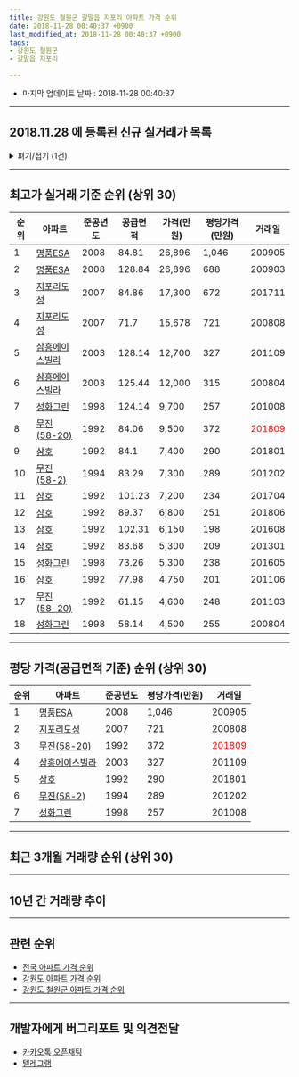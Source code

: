 ```yaml
---
title: 강원도 철원군 갈말읍 지포리 아파트 가격 순위
date: 2018-11-28 00:40:37 +0900
last_modified_at: 2018-11-28 00:40:37 +0900
tags:
- 강원도 철원군
- 갈말읍 지포리

---
```


* 마지막 업데이트 날짜 : 2018-11-28 00:40:37

---

## 2018.11.28 에 등록된 신규 실거래가 목록

<details>
<summary>펴기/접기 (1건)</summary>
<div markdown="1">

|아파트|준공년도|공급면적|가격(만원)|평당가격(만원)|거래일|
|---|---|---|---|---|---|
|[명품ESA](https://search.naver.com/search.naver?query=%EA%B0%95%EC%9B%90%EB%8F%84+%EC%B2%A0%EC%9B%90%EA%B5%B0+%EA%B0%88%EB%A7%90%EC%9D%8D+%EC%A7%80%ED%8F%AC%EB%A6%AC+%EB%AA%85%ED%92%88ESA)|2008|84.81|19,200|747|<span style="color:red">201811</span>|


</div>
</details>

---

## 최고가 실거래 기준 순위 (상위 30)


|순위|아파트|준공년도|공급면적|가격(만원)|평당가격(만원)|거래일|
|---|---|---|---|---|---|---|
|1|[명품ESA](https://search.naver.com/search.naver?query=%EA%B0%95%EC%9B%90%EB%8F%84+%EC%B2%A0%EC%9B%90%EA%B5%B0+%EA%B0%88%EB%A7%90%EC%9D%8D+%EC%A7%80%ED%8F%AC%EB%A6%AC+%EB%AA%85%ED%92%88ESA)|2008|84.81|26,896|1,046|200905|
|2|[명품ESA](https://search.naver.com/search.naver?query=%EA%B0%95%EC%9B%90%EB%8F%84+%EC%B2%A0%EC%9B%90%EA%B5%B0+%EA%B0%88%EB%A7%90%EC%9D%8D+%EC%A7%80%ED%8F%AC%EB%A6%AC+%EB%AA%85%ED%92%88ESA)|2008|128.84|26,896|688|200903|
|3|[지포리도성](https://search.naver.com/search.naver?query=%EA%B0%95%EC%9B%90%EB%8F%84+%EC%B2%A0%EC%9B%90%EA%B5%B0+%EA%B0%88%EB%A7%90%EC%9D%8D+%EC%A7%80%ED%8F%AC%EB%A6%AC+%EC%A7%80%ED%8F%AC%EB%A6%AC%EB%8F%84%EC%84%B1)|2007|84.86|17,300|672|201711|
|4|[지포리도성](https://search.naver.com/search.naver?query=%EA%B0%95%EC%9B%90%EB%8F%84+%EC%B2%A0%EC%9B%90%EA%B5%B0+%EA%B0%88%EB%A7%90%EC%9D%8D+%EC%A7%80%ED%8F%AC%EB%A6%AC+%EC%A7%80%ED%8F%AC%EB%A6%AC%EB%8F%84%EC%84%B1)|2007|71.7|15,678|721|200808|
|5|[삼흥에이스빌라](https://search.naver.com/search.naver?query=%EA%B0%95%EC%9B%90%EB%8F%84+%EC%B2%A0%EC%9B%90%EA%B5%B0+%EA%B0%88%EB%A7%90%EC%9D%8D+%EC%A7%80%ED%8F%AC%EB%A6%AC+%EC%82%BC%ED%9D%A5%EC%97%90%EC%9D%B4%EC%8A%A4%EB%B9%8C%EB%9D%BC)|2003|128.14|12,700|327|201109|
|6|[삼흥에이스빌라](https://search.naver.com/search.naver?query=%EA%B0%95%EC%9B%90%EB%8F%84+%EC%B2%A0%EC%9B%90%EA%B5%B0+%EA%B0%88%EB%A7%90%EC%9D%8D+%EC%A7%80%ED%8F%AC%EB%A6%AC+%EC%82%BC%ED%9D%A5%EC%97%90%EC%9D%B4%EC%8A%A4%EB%B9%8C%EB%9D%BC)|2003|125.44|12,000|315|200804|
|7|[성화그린](https://search.naver.com/search.naver?query=%EA%B0%95%EC%9B%90%EB%8F%84+%EC%B2%A0%EC%9B%90%EA%B5%B0+%EA%B0%88%EB%A7%90%EC%9D%8D+%EC%A7%80%ED%8F%AC%EB%A6%AC+%EC%84%B1%ED%99%94%EA%B7%B8%EB%A6%B0)|1998|124.14|9,700|257|201008|
|8|[무진(58-20)](https://search.naver.com/search.naver?query=%EA%B0%95%EC%9B%90%EB%8F%84+%EC%B2%A0%EC%9B%90%EA%B5%B0+%EA%B0%88%EB%A7%90%EC%9D%8D+%EC%A7%80%ED%8F%AC%EB%A6%AC+%EB%AC%B4%EC%A7%84%2858-20%29)|1992|84.06|9,500|372|<span style="color:red">201809</span>|
|9|[삼호](https://search.naver.com/search.naver?query=%EA%B0%95%EC%9B%90%EB%8F%84+%EC%B2%A0%EC%9B%90%EA%B5%B0+%EA%B0%88%EB%A7%90%EC%9D%8D+%EC%A7%80%ED%8F%AC%EB%A6%AC+%EC%82%BC%ED%98%B8)|1992|84.1|7,400|290|201801|
|10|[무진(58-2)](https://search.naver.com/search.naver?query=%EA%B0%95%EC%9B%90%EB%8F%84+%EC%B2%A0%EC%9B%90%EA%B5%B0+%EA%B0%88%EB%A7%90%EC%9D%8D+%EC%A7%80%ED%8F%AC%EB%A6%AC+%EB%AC%B4%EC%A7%84%2858-2%29)|1994|83.29|7,300|289|201202|
|11|[삼호](https://search.naver.com/search.naver?query=%EA%B0%95%EC%9B%90%EB%8F%84+%EC%B2%A0%EC%9B%90%EA%B5%B0+%EA%B0%88%EB%A7%90%EC%9D%8D+%EC%A7%80%ED%8F%AC%EB%A6%AC+%EC%82%BC%ED%98%B8)|1992|101.23|7,200|234|201704|
|12|[삼호](https://search.naver.com/search.naver?query=%EA%B0%95%EC%9B%90%EB%8F%84+%EC%B2%A0%EC%9B%90%EA%B5%B0+%EA%B0%88%EB%A7%90%EC%9D%8D+%EC%A7%80%ED%8F%AC%EB%A6%AC+%EC%82%BC%ED%98%B8)|1992|89.37|6,800|251|201806|
|13|[삼호](https://search.naver.com/search.naver?query=%EA%B0%95%EC%9B%90%EB%8F%84+%EC%B2%A0%EC%9B%90%EA%B5%B0+%EA%B0%88%EB%A7%90%EC%9D%8D+%EC%A7%80%ED%8F%AC%EB%A6%AC+%EC%82%BC%ED%98%B8)|1992|102.31|6,150|198|201608|
|14|[삼호](https://search.naver.com/search.naver?query=%EA%B0%95%EC%9B%90%EB%8F%84+%EC%B2%A0%EC%9B%90%EA%B5%B0+%EA%B0%88%EB%A7%90%EC%9D%8D+%EC%A7%80%ED%8F%AC%EB%A6%AC+%EC%82%BC%ED%98%B8)|1992|83.68|5,300|209|201301|
|15|[성화그린](https://search.naver.com/search.naver?query=%EA%B0%95%EC%9B%90%EB%8F%84+%EC%B2%A0%EC%9B%90%EA%B5%B0+%EA%B0%88%EB%A7%90%EC%9D%8D+%EC%A7%80%ED%8F%AC%EB%A6%AC+%EC%84%B1%ED%99%94%EA%B7%B8%EB%A6%B0)|1998|73.26|5,300|238|201605|
|16|[삼호](https://search.naver.com/search.naver?query=%EA%B0%95%EC%9B%90%EB%8F%84+%EC%B2%A0%EC%9B%90%EA%B5%B0+%EA%B0%88%EB%A7%90%EC%9D%8D+%EC%A7%80%ED%8F%AC%EB%A6%AC+%EC%82%BC%ED%98%B8)|1992|77.98|4,750|201|201106|
|17|[무진(58-20)](https://search.naver.com/search.naver?query=%EA%B0%95%EC%9B%90%EB%8F%84+%EC%B2%A0%EC%9B%90%EA%B5%B0+%EA%B0%88%EB%A7%90%EC%9D%8D+%EC%A7%80%ED%8F%AC%EB%A6%AC+%EB%AC%B4%EC%A7%84%2858-20%29)|1992|61.15|4,600|248|201103|
|18|[성화그린](https://search.naver.com/search.naver?query=%EA%B0%95%EC%9B%90%EB%8F%84+%EC%B2%A0%EC%9B%90%EA%B5%B0+%EA%B0%88%EB%A7%90%EC%9D%8D+%EC%A7%80%ED%8F%AC%EB%A6%AC+%EC%84%B1%ED%99%94%EA%B7%B8%EB%A6%B0)|1998|58.14|4,500|255|200804|


---

## 평당 가격(공급면적 기준) 순위 (상위 30)


|순위|아파트|준공년도|평당가격(만원)|거래일|
|---|---|---|---|---|
|1|[명품ESA](https://search.naver.com/search.naver?query=%EA%B0%95%EC%9B%90%EB%8F%84+%EC%B2%A0%EC%9B%90%EA%B5%B0+%EA%B0%88%EB%A7%90%EC%9D%8D+%EC%A7%80%ED%8F%AC%EB%A6%AC+%EB%AA%85%ED%92%88ESA)|2008|1,046|200905|
|2|[지포리도성](https://search.naver.com/search.naver?query=%EA%B0%95%EC%9B%90%EB%8F%84+%EC%B2%A0%EC%9B%90%EA%B5%B0+%EA%B0%88%EB%A7%90%EC%9D%8D+%EC%A7%80%ED%8F%AC%EB%A6%AC+%EC%A7%80%ED%8F%AC%EB%A6%AC%EB%8F%84%EC%84%B1)|2007|721|200808|
|3|[무진(58-20)](https://search.naver.com/search.naver?query=%EA%B0%95%EC%9B%90%EB%8F%84+%EC%B2%A0%EC%9B%90%EA%B5%B0+%EA%B0%88%EB%A7%90%EC%9D%8D+%EC%A7%80%ED%8F%AC%EB%A6%AC+%EB%AC%B4%EC%A7%84%2858-20%29)|1992|372|<span style="color:red">201809</span>|
|4|[삼흥에이스빌라](https://search.naver.com/search.naver?query=%EA%B0%95%EC%9B%90%EB%8F%84+%EC%B2%A0%EC%9B%90%EA%B5%B0+%EA%B0%88%EB%A7%90%EC%9D%8D+%EC%A7%80%ED%8F%AC%EB%A6%AC+%EC%82%BC%ED%9D%A5%EC%97%90%EC%9D%B4%EC%8A%A4%EB%B9%8C%EB%9D%BC)|2003|327|201109|
|5|[삼호](https://search.naver.com/search.naver?query=%EA%B0%95%EC%9B%90%EB%8F%84+%EC%B2%A0%EC%9B%90%EA%B5%B0+%EA%B0%88%EB%A7%90%EC%9D%8D+%EC%A7%80%ED%8F%AC%EB%A6%AC+%EC%82%BC%ED%98%B8)|1992|290|201801|
|6|[무진(58-2)](https://search.naver.com/search.naver?query=%EA%B0%95%EC%9B%90%EB%8F%84+%EC%B2%A0%EC%9B%90%EA%B5%B0+%EA%B0%88%EB%A7%90%EC%9D%8D+%EC%A7%80%ED%8F%AC%EB%A6%AC+%EB%AC%B4%EC%A7%84%2858-2%29)|1994|289|201202|
|7|[성화그린](https://search.naver.com/search.naver?query=%EA%B0%95%EC%9B%90%EB%8F%84+%EC%B2%A0%EC%9B%90%EA%B5%B0+%EA%B0%88%EB%A7%90%EC%9D%8D+%EC%A7%80%ED%8F%AC%EB%A6%AC+%EC%84%B1%ED%99%94%EA%B7%B8%EB%A6%B0)|1998|257|201008|


---

## 최근 3개월 거래량 순위 (상위 30)


<div style="width:100%;">
    <canvas id="deal_count_ranking" height="250"></canvas>
</div>


<script>
new Chart(document.getElementById("deal_count_ranking"), {
    type: 'horizontalBar',
    data: {
        labels: ['명품ESA', '삼호', '지포리도성', '무진(58-20)'],
        datasets: [{
            label: '실거래 수',
            data: [3, 2, 1, 1],
            borderColor: "rgba(255, 0, 128, 1)",
            backgroundColor: "rgba(255, 0, 128, 0.5)",
            fill: false,
        }]
    },
    options: {
        responsive: true,
        title: {
            display: true,
            text: '최근 3개월 거래량 순위'
        },
        tooltips: {
            mode: 'index',
            intersect: false,
            callbacks: {
                title: function(tooltipItems, data) {
                    return "실거래 수:";
                },
                label: function(tooltipItem, data) {
                    return data.labels[tooltipItem.index] + ": " + tooltipItem.xLabel;
                }
            }
        },
        hover: {
            mode: 'nearest',
            intersect: true
        },
        scales: {
            xAxes: [{
                display: true,
                scaleLabel: {
                    display: true,
                    labelString: '실거래 수'
                },
                ticks: {
                    suggestedMin: 0,
                }
            }],
            yAxes: [{
                display: true,
                ticks: {
                    autoSkip: false,
                    callback: function(value, index, values) {
                        if (value.length > 15)
                            return value.substr(0, 13) + "...";
                        else
                            return value;
                    }
                },
                scaleLabel: {
                    display: false,
                }
            }]
        }
    }
});

</script>


---

## 10년 간 거래량 추이


<div style="width:100%;">
    <canvas id="deal_progress" height="250"></canvas>
</div>

<script>
new Chart(document.getElementById("deal_progress"), {
    type: 'line',
    data: {
        labels: ['200811','200812','200901','200902','200903','200904','200905','200906','200907','200908','200909','200910','200911','200912','201001','201002','201003','201004','201005','201006','201007','201008','201009','201010','201011','201012','201101','201102','201103','201104','201105','201106','201107','201108','201109','201110','201111','201112','201201','201202','201203','201204','201205','201206','201207','201208','201209','201210','201211','201212','201301','201302','201303','201304','201305','201306','201307','201308','201309','201310','201311','201312','201401','201402','201403','201404','201405','201406','201407','201408','201409','201410','201411','201412','201501','201502','201503','201504','201505','201506','201507','201508','201509','201510','201511','201512','201601','201602','201603','201604','201605','201606','201607','201608','201609','201610','201611','201612','201701','201702','201703','201704','201705','201706','201707','201708','201709','201710','201711','201712','201801','201802','201803','201804','201805','201806','201807','201808','201809','201810','201811'],
        datasets: [{
            label: '실거래 수',
            pointRadius: 1,
            data: [0, 6, 2, 4, 19, 18, 12, 6, 5, 13, 13, 6, 15, 2, 5, 7, 5, 2, 4, 4, 2, 4, 2, 3, 8, 7, 4, 4, 5, 5, 2, 4, 7, 7, 3, 5, 5, 4, 4, 6, 1, 4, 2, 5, 3, 2, 3, 3, 2, 3, 2, 4, 10, 4, 3, 4, 1, 5, 4, 5, 2, 2, 0, 2, 7, 6, 4, 2, 4, 5, 3, 3, 2, 1, 1, 3, 5, 0, 2, 3, 1, 3, 0, 3, 5, 3, 1, 2, 2, 3, 2, 2, 2, 2, 1, 6, 4, 2, 6, 4, 3, 4, 1, 4, 0, 3, 1, 7, 2, 5, 2, 0, 2, 2, 6, 5, 3, 3, 2, 3, 2],
            borderColor: "rgba(255, 201, 14, 1)",
            backgroundColor: "rgba(255, 201, 14, 0.5)",
            fill: true,
        }]
    },
    options: {
        responsive: true,
        title: {
            display: true,
            text: '10년간 거래량 추이'
        },
        tooltips: {
            mode: 'index',
            intersect: false,
        },
        hover: {
            mode: 'nearest',
            intersect: true
        },
        scales: {
            xAxes: [{
                display: true,
                scaleLabel: {
                    display: true,
                    labelString: '년/월'
                }
            }],
            yAxes: [{
                display: true,
                ticks: {
                    suggestedMin: 0,
                },
                scaleLabel: {
                    display: true,
                    labelString: '실거래 수'
                }
            }]
        }
    }
});

</script>


---

## 관련 순위

- [전국 아파트 가격 순위](https://inasie.github.io/apt-ranking/전국)
- [강원도 아파트 가격 순위](https://inasie.github.io/apt-ranking/강원도)
- [강원도 철원군 아파트 가격 순위](https://inasie.github.io/apt-ranking/강원도-철원군)


---

## 개발자에게 버그리포트 및 의견전달

- [카카오톡 오픈채팅](https://open.kakao.com/o/gLJUAP4)
- [텔레그램](https://t.me/inasie)

